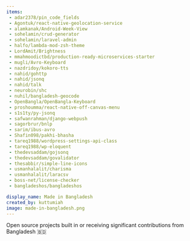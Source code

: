 ```yaml
---
items:
 - adar2378/pin_code_fields
 - Agontuk/react-native-geolocation-service
 - alamkanak/Android-Week-View
 - sohelamin/crud-generator
 - sohelamin/laravel-admin
 - halfo/lambda-mod-zsh-theme
 - LordAmit/Brightness
 - mmahmoodictbd/production-ready-microservices-starter
 - mugli/Avro-Keyboard
 - nazdridoy/kokoro-tts
 - nahid/gohttp
 - nahid/jsonq
 - nahid/talk
 - neurobin/shc
 - nuhil/bangladesh-geocode
 - OpenBangla/OpenBangla-Keyboard
 - proshoumma/react-native-off-canvas-menu
 - s1s1ty/py-jsonq
 - safwanrahman/django-webpush
 - sagorbrur/bnlp
 - sarim/ibus-avro
 - Shafin098/pakhi-bhasha
 - tareq1988/wordpress-settings-api-class
 - tareq1988/wp-eloquent
 - thedevsaddam/gojsonq
 - thedevsaddam/govalidator
 - thesabbir/simple-line-icons
 - usmanhalalit/charisma
 - usmanhalalit/laracsv
 - boss-net/license-checker
 - bangladeshos/bangladeshos

display_name: Made in Bangladesh
created_by: kuttumiah
image: made-in-bangladesh.png
---
```

Open source projects built in or receiving significant contributions from Bangladesh :bangladesh:
